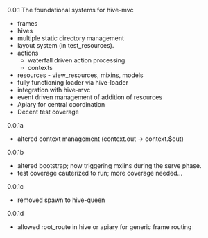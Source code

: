 0.0.1 The foundational systems for hive-mvc
 * frames
 * hives
 * multiple static directory management
 * layout system (in test_resources).
 * actions
   - waterfall driven action processing
   - contexts
 * resources - view_resources, mixins, models
 * fully functioning loader via hive-loader
 * integration with hive-mvc
 * event driven management of addition of resources
 * Apiary for central coordination
 * Decent test coverage

0.0.1a
 * altered context management (context.out -> context.$out)

0.0.1b
 * altered bootstrap; now triggering mxiins during the serve phase.
 * test coverage cauterized to run; more coverage needed...

0.0.1c
 * removed spawn to hive-queen

0.0.1d
 * allowed root_route in hive or apiary for generic frame routing